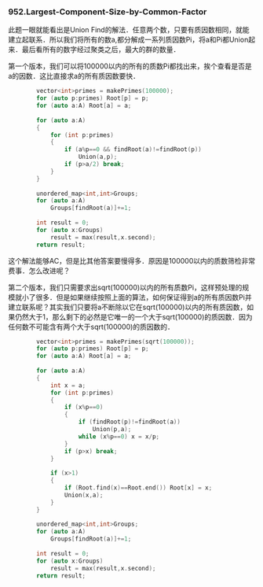 ### 952.Largest-Component-Size-by-Common-Factor

此题一眼就能看出是Union Find的解法．任意两个数，只要有质因数相同，就能建立起联系．所以我们将所有的数a,都分解成一系列质因数Pi，将a和Pi都Union起来．最后看所有的数字经过聚类之后，最大的群的数量．

第一个版本，我们可以将100000以内的所有的质数Pi都找出来，挨个查看是否是a的因数．这比直接求a的所有质因数要快．
```cpp
        vector<int>primes = makePrimes(100000);
        for (auto p:primes) Root[p] = p;
        for (auto a:A) Root[a] = a;
        
        for (auto a:A)
        {
            for (int p:primes)
            {
                if (a%p==0 && findRoot(a)!=findRoot(p))
                    Union(a,p);                            
                if (p>a/2) break;
            }
        }
        
        unordered_map<int,int>Groups;
        for (auto a:A)              
            Groups[findRoot(a)]+=1;
            
        int result = 0;
        for (auto x:Groups)
            result = max(result,x.second);
        return result;
```
这个解法能够AC，但是比其他答案要慢得多．原因是100000以内的质数筛检非常费事．怎么改进呢？

第二个版本，我们只需要求出sqrt(100000)以内的所有质数Pi，这样预处理的规模就小了很多．但是如果继续按照上面的算法，如何保证得到a的所有质因数Pi并建立联系呢？其实我们只要将a不断除以它在sqrt(100000)以内的所有质因数，如果仍然大于1，那么剩下的必然是它唯一的一个大于sqrt(100000)的质因数．因为任何数不可能含有两个大于sqrt(100000)的质因数的．
```cpp
        vector<int>primes = makePrimes(sqrt(100000));        
        for (auto p:primes) Root[p] = p;
        for (auto a:A) Root[a] = a;
        
        for (auto a:A)
        {
            int x = a;
            for (int p:primes)
            {
                if (x%p==0)
                {
                    if (findRoot(p)!=findRoot(a))
                        Union(p,a);
                    while (x%p==0) x = x/p;                    
                }                
                if (p>x) break;
            }
            
            if (x>1)
            {
                if (Root.find(x)==Root.end()) Root[x] = x;
                Union(x,a);
            }
        }
        
        unordered_map<int,int>Groups;
        for (auto a:A)      
            Groups[findRoot(a)]+=1;
            
        int result = 0;
        for (auto x:Groups)
            result = max(result,x.second);
        return result;
```        
